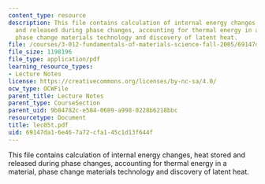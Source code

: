 ```yaml
---
content_type: resource
description: This file contains calculation of internal energy changes, heat stored
  and released during phase changes, accounting for thermal energy in a material,
  phase change materials technology and discovery of latent heat.
file: /courses/3-012-fundamentals-of-materials-science-fall-2005/69147da16e467a72cfa145c1d13f644f_lec05t.pdf
file_size: 1198196
file_type: application/pdf
learning_resource_types:
- Lecture Notes
license: https://creativecommons.org/licenses/by-nc-sa/4.0/
ocw_type: OCWFile
parent_title: Lecture Notes
parent_type: CourseSection
parent_uid: 9b84782c-e584-0689-a998-0228b6218bbc
resourcetype: Document
title: lec05t.pdf
uid: 69147da1-6e46-7a72-cfa1-45c1d13f644f
---
```

This file contains calculation of internal energy changes, heat stored and released during phase changes, accounting for thermal energy in a material, phase change materials technology and discovery of latent heat.